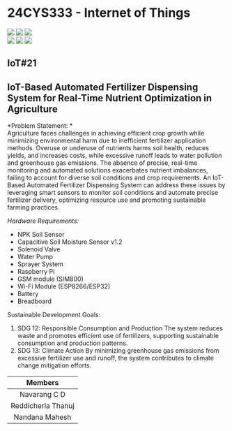 # 24CYS333 - Internet of Things
![](https://img.shields.io/badge/Batch-22CYS-lightgreen) ![](https://img.shields.io/badge/UG-blue) ![](https://img.shields.io/badge/Subject-IoT-blue)
<br/>
![](https://img.shields.io/badge/Lecture-2-orange) ![](https://img.shields.io/badge/Practical-3-orange) ![](https://img.shields.io/badge/Credits-3-orange) <br/>

## IoT#21

## IoT-Based Automated Fertilizer Dispensing System for Real-Time Nutrient Optimization in Agriculture

*Problem Statement: * <br>
Agriculture faces challenges in achieving efficient crop growth while minimizing environmental harm due to inefficient fertilizer application methods. Overuse or underuse of nutrients harms soil health, reduces yields, and increases costs, while excessive runoff leads to water pollution and greenhouse gas emissions. The absence of precise, real-time monitoring and automated solutions exacerbates nutrient imbalances, failing to account for diverse soil conditions and crop requirements. An IoT-Based Automated Fertilizer Dispensing System can address these issues by leveraging smart sensors to monitor soil conditions and automate precise fertilizer delivery, optimizing resource use and promoting sustainable farming practices.

*Hardware Requirements:* <br>
- NPK Soil Sensor <br>
- Capacitive Soil Moisture Sensor v1.2 <br>
- Solenoid Valve <br>
- Water Pump <br>
- Sprayer System <br>
- Raspberry Pi <br>
- GSM module (SIM800) <br>
- Wi-Fi Module (ESP8266/ESP32) <br>
- Battery <br>
- Breadboard <br>

Sustainable Development Goals:

1. SDG 12: Responsible Consumption and Production
The system reduces waste and promotes efficient use of fertilizers, supporting sustainable consumption and production patterns.
2. SDG 13: Climate Action
By minimizing greenhouse gas emissions from excessive fertilizer use and runoff, the system contributes to climate change mitigation efforts.


| Members                 | 
|:-----------------------:|
| Navarang C D            | 
| Reddicherla Thanuj      | 
| Nandana Mahesh          |
